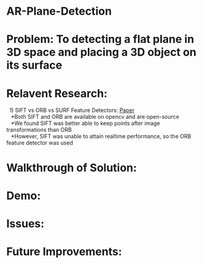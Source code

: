 # AR-Plane-Detection
# Problem: To detecting a flat plane in 3D space and placing a 3D object on its surface

# Relavent Research:  
&nbsp;&nbsp;1) SIFT vs ORB vs SURF Feature Detectors: [Paper](https://arxiv.org/abs/1710.02726)  
&nbsp;&nbsp;&nbsp;*Both SIFT and ORB are available on opencv and are open-source  
&nbsp;&nbsp;&nbsp;*We found SIFT was better able to keep points after image transformations than ORB  
&nbsp;&nbsp;&nbsp;*However, SIFT was unable to attain realtime performance, so the ORB feature detector was used  

# Walkthrough of Solution:

# Demo:  

# Issues:

# Future Improvements: 

